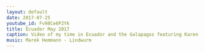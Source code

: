 ```yaml
---
layout: default
date: 2017-07-25
youtube_id: Fv98Ce6P2Yk
title: Ecuador May 2017
caption: Video of my time in Ecuador and the Galapagos featuring Karen, a whale and lots of turtles!
music: Marek Hemmann - Lindwurm
---
```

